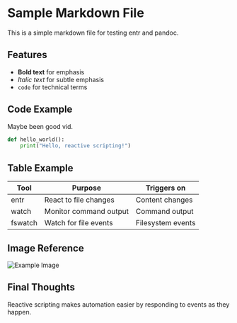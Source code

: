 # Sample Markdown File

This is a simple markdown file for testing entr and pandoc.

## Features

- **Bold text** for emphasis
- *Italic text* for subtle emphasis
- `code` for technical terms

## Code Example
Maybe been good vid.

```python
def hello_world():
    print("Hello, reactive scripting!")
```

## Table Example

| Tool    | Purpose                | Triggers on           |
|---------|------------------------|----------------------|
| entr    | React to file changes  | Content changes      |
| watch   | Monitor command output | Command output       |
| fswatch | Watch for file events  | Filesystem events    |

## Image Reference

![Example Image](https://example.com/image.png)

## Final Thoughts

Reactive scripting makes automation easier by responding to events as they happen.

